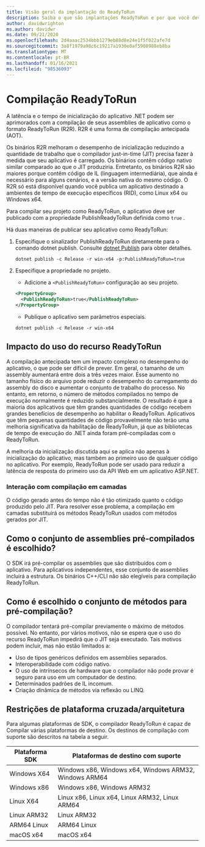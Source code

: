 ```yaml
---
title: Visão geral da implantação do ReadyToRun
description: Saiba o que são implantações ReadyToRun e por que você deve considerar usá-la como parte da publicação de seu aplicativo com o .NET 5 e o .NET Core 3,0 e posterior.
author: davidwrighton
ms.author: davidwr
ms.date: 09/21/2020
ms.openlocfilehash: 2d4aaac2534bbb1279eb88d8e24e1f5f022afe7d
ms.sourcegitcommit: 3a8f1979a98c6c19217a1930e0af5908988eb8ba
ms.translationtype: MT
ms.contentlocale: pt-BR
ms.lasthandoff: 01/16/2021
ms.locfileid: "98536093"
---
```

# <a name="readytorun-compilation"></a>Compilação ReadyToRun

A latência e o tempo de inicialização do aplicativo .NET podem ser aprimorados com a compilação de seus assemblies de aplicativo como o formato ReadyToRun (R2R). R2R é uma forma de compilação antecipada (AOT).

Os binários R2R melhoram o desempenho de inicialização reduzindo a quantidade de trabalho que o compilador just-in-time (JIT) precisa fazer à medida que seu aplicativo é carregado. Os binários contêm código nativo similar comparado ao que o JIT produziria. Entretanto, os binários R2R são maiores porque contêm código de IL (linguagem intermediária), que ainda é necessário para alguns cenários, e a versão nativa do mesmo código. O R2R só está disponível quando você publica um aplicativo destinado a ambientes de tempo de execução específicos (RID), como Linux x64 ou Windows x64.

Para compilar seu projeto como ReadyToRun, o aplicativo deve ser publicado com a propriedade PublishReadyToRun definida como `true` .

Há duas maneiras de publicar seu aplicativo como ReadyToRun:

01. Especifique o sinalizador PublishReadyToRun diretamente para o comando dotnet publish. Consulte [dotnet Publish](../tools/dotnet-publish.md) para obter detalhes.

    ```dotnetcli
    dotnet publish -c Release -r win-x64 -p:PublishReadyToRun=true
    ```

02. Especifique a propriedade no projeto.

    - Adicione a `<PublishReadyToRun>` configuração ao seu projeto.

    ```xml
    <PropertyGroup>
      <PublishReadyToRun>true</PublishReadyToRun>
    </PropertyGroup>
    ```

    - Publique o aplicativo sem parâmetros especiais.

    ```dotnetcli
    dotnet publish -c Release -r win-x64
    ```

## <a name="impact-of-using-the-readytorun-feature"></a>Impacto do uso do recurso ReadyToRun

A compilação antecipada tem um impacto complexo no desempenho do aplicativo, o que pode ser difícil de prever. Em geral, o tamanho de um assembly aumentará entre dois a três vezes maior. Esse aumento no tamanho físico do arquivo pode reduzir o desempenho do carregamento do assembly do disco e aumentar o conjunto de trabalho do processo. No entanto, em retorno, o número de métodos compilados no tempo de execução normalmente é reduzido substancialmente. O resultado é que a maioria dos aplicativos que têm grandes quantidades de código recebem grandes benefícios de desempenho ao habilitar o ReadyToRun. Aplicativos que têm pequenas quantidades de código provavelmente não terão uma melhoria significativa da habilitação de ReadyToRun, já que as bibliotecas de tempo de execução do .NET ainda foram pré-compiladas com o ReadyToRun.

A melhoria da inicialização discutida aqui se aplica não apenas à inicialização do aplicativo, mas também ao primeiro uso de qualquer código no aplicativo. Por exemplo, ReadyToRun pode ser usado para reduzir a latência de resposta do primeiro uso da API Web em um aplicativo ASP.NET.

### <a name="interaction-with-tiered-compilation"></a>Interação com compilação em camadas

O código gerado antes do tempo não é tão otimizado quanto o código produzido pelo JIT. Para resolver esse problema, a compilação em camadas substituirá os métodos ReadyToRun usados com métodos gerados por JIT.

## <a name="how-is-the-set-of-precompiled-assemblies-chosen"></a>Como o conjunto de assemblies pré-compilados é escolhido?

O SDK irá pré-compilar os assemblies que são distribuídos com o aplicativo. Para aplicativos independentes, esse conjunto de assemblies incluirá a estrutura. Os binários C++/CLI não são elegíveis para compilação ReadyToRun.

## <a name="how-is-the-set-of-methods-to-precompile-chosen"></a>Como é escolhido o conjunto de métodos para pré-compilação?

O compilador tentará pré-compilar previamente o máximo de métodos possível. No entanto, por vários motivos, não se espera que o uso do recurso ReadyToRun impedirá que o JIT seja executado. Tais motivos podem incluir, mas não estão limitados a:

- Uso de tipos genéricos definidos em assemblies separados.
- Interoperabilidade com código nativo.
- O uso de intrínsecos de hardware que o compilador não pode provar é seguro para uso em um computador de destino.
- Determinados padrões de IL incomum.
- Criação dinâmica de métodos via reflexão ou LINQ.

## <a name="cross-platformarchitecture-restrictions"></a>Restrições de plataforma cruzada/arquitetura

Para algumas plataformas de SDK, o compilador ReadyToRun é capaz de Compilar várias plataformas de destino. Os destinos de compilação com suporte são descritos na tabela a seguir.

| Plataforma SDK | Plataformas de destino com suporte |
| ------------ | --------------------------- |
| Windows X64  | Windows x86, Windows x64, Windows ARM32, Windows ARM64 |
| Windows x86  | Windows x86, Windows ARM32 |
| Linux X64    | Linux x86, Linux x64, Linux ARM32, Linux ARM64 |
| Linux ARM32  | Linux ARM32 |
| ARM64 Linux  | ARM64 Linux |
| macOS x64    | macOS x64 |
